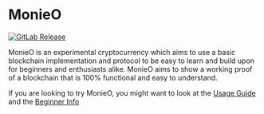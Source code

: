 MonieO
=========

[![GitLab Release](https://img.shields.io/gitlab/v/release/Symphonic3/MonieO?sort=semver)](https://github.com/Symphonic3/MonieO/releases/latest)

MonieO is an experimental cryptocurrency which aims to use a basic blockchain implementation and protocol to be easy to learn and build upon for beginners and enthusiasts alike. MonieO aims to show a working proof of a blockchain that is 100% functional and easy to understand.

If you are looking to try MonieO, you might want to look at the [Usage Guide](https://github.com/Symphonic3/MonieO/wiki/Usage-Guide) and the [Beginner Info](https://github.com/Symphonic3/MonieO/wiki/Beginner-Info)
